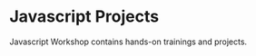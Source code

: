 # Javascript Projects

Javascript Workshop contains hands-on trainings and projects.




                                                                                                                                                                                                                                                                                                   